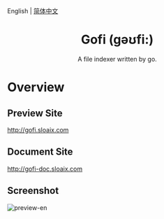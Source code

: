 English | [简体中文](./README.zh-CN.md)

<h1 align="center">Gofi (gəʊfi:)</h1>
<div align="center">
A file indexer written by go.
</div>

# Overview

## Preview Site

http://gofi.sloaix.com

## Document Site

http://gofi-doc.sloaix.com

## Screenshot

![preview-en](https://github.com/Sloaix/Gofi/blob/master/preview/preview-en.png?raw=true)
